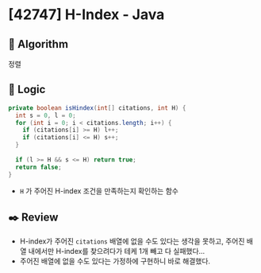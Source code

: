 # [42747] H-Index - Java

## :pushpin: **Algorithm**

정렬

## :round_pushpin: **Logic**

```java
private boolean isHindex(int[] citations, int H) {
  int s = 0, l = 0;
  for (int i = 0; i < citations.length; i++) {
    if (citations[i] >= H) l++;
    if (citations[i] <= H) s++;
  }
  
  if (l >= H && s <= H) return true;
  return false;
}
```

- `H` 가 주어진 H-index 조건을 만족하는지 확인하는 함수

## :black_nib: **Review**

- H-index가 주어진 `citations` 배열에 없을 수도 있다는 생각을 못하고, 주어진 배열 내에서만 H-index를 찾으려다가 테케 1개 빼고 다 실패했다...
- 주어진 배열에 없을 수도 있다는 가정하에 구현하니 바로 해결했다.
